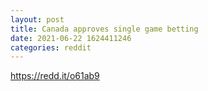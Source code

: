 ```yaml
--- 
layout: post 
title: Canada approves single game betting 
date: 2021-06-22 1624411246 
categories: reddit 
--- 
```

https://redd.it/o61ab9